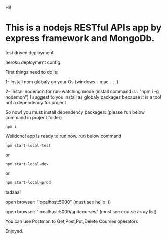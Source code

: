 
Hi!

# This is a nodejs RESTful APIs app by express framework and MongoDb.



test driven deployment

heroku deployment config

First things need to do is:

1- Install npm globaly on your Os (windows - mac - ...)

2- Install nodemon for run-watching mode (install command is : "npm i -g nodemon")
   I suggest to you install as globaly packages because it is a tool not a dependency for project

So now! you must install dependency packages: (please run below command in project folder)

``` npm i ```


Welldone! app is ready to run now. run below command

``` npm start-local-test ```

or

``` npm start-local-dev ```

or

``` npm start-local-prod ```

tadaaa!

open browser: "localhost:5000"  (must see hello :))

open browser: "localhost:5000/api/courses" (must see course array list)

You can use Postman to Get,Post,Put,Delete Courses operators

Enjoyed.
